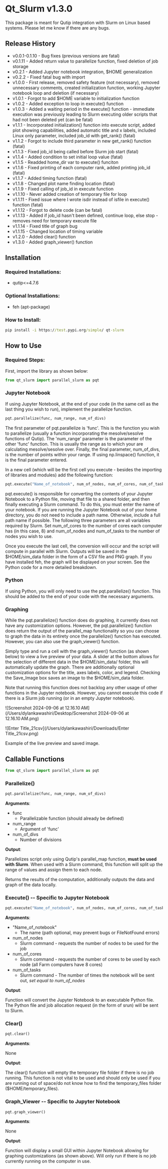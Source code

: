 # Qt_Slurm v1.3.0
This package is meant for Qutip integration with Slurm on Linux based systems. Please let me know if there are any bugs. 

## Release History

- v0.0.1-0.1.10 - Bug fixes (previous versions are fatal)
- v0.1.11 - Added return value to parallelize function, fixed deletion of job storage 
- v0.2.1 - Added Jupyter notebook integration, $HOME generalization
- v0.2.2 - Fixed fatal bug with import
- v1.0.0 - First release, removed safety feature (not necessary), removed unnecessary comments, created initialization function, working Jupyter notebook loop and deletion (if necessary)
- v1.0.1 - Forgot to add $HOME variable to initialization function
- v1.0.2 - Added exception to loop in execute() function
- v1.0.3 - Added a waiting period in the execute() function - immediate execution was previously leading to Slurm executing older scripts that had not been deleted yet (can be fatal)
- v1.1.1 - Incorporated initialization() function into execute script, added plot showing capabilities, added automatic title and x labels, included Linux only parameter, included job_id with get_rank() (fatal)
- v1.1.2 - Forgot to include third parameter in new get_rank() function (fatal)
- v1.1.3 - Fixed job_id being called before Slurm job start (fatal)
- v1.1.4 - Added condition to set initial loop value (fatal)
- v1.1.5 - Readded home_dir var to execute() funciton
- v1.1.6 - Fixed printing of each computer rank, added printing job_id (fatal) 
- v1.1.7 - Added timing function (fatal)
- v1.1.8 - Changed plot name finding location (fatal)
- v1.1.9 - Fixed calling of job_id in execute function
- v1.1.10 - Never added creation of temporary file for loop 
- v1.1.11 - Fixed issue where I wrote isdir instead of isfile in execute() function (fatal)
- v1.1.12 - Forgot to delete code (can be fatal)
- v1.1.13 - Added if job_id hasn't been defined, continue loop, else stop - removes need for temporary execute file
- v1.1.14 - Fixed title of graph bug
- v1.1.15 - Changed location of timing variable
- v1.2.0 - Added clear() function
- v1.3.0 - Added graph_viewer() function
## Installation
### Required Installations:
- qutip<=4.7.6
### Optional Installations:

- feh (apt-package)

### How to Install:

```cmd
pip install -i https://test.pypi.org/simple/ qt-slurm
```



## How to Use

### Required Steps:

First, import the library as shown below:

```python
from qt_slurm import parallel_slurm as pqt
```
### Jupyter Notebook

If using Jupyter Notebook, at the end of your code (in the same cell as the last thing you wish to run), implement the parallelize function.

```python
pqt.parallelize(func, num_range, num_of_divs)
```
The first parameter of pqt.parallelize is 'func'. This is the function you wish to parallelize (usually a function incorporating the mesolve/sesolve functions of Qutip). The 'num_range' parameter is the parameter of the other 'func' function. This is usually the range as to which your are calculating mesolve/sesolve over. Finally, the final parameter, num_of_divs, is the number of points within your range. If using np.linspace() function, it is the final parameter entered. 

In a new cell (which will be the first cell you execute - besides the importing of libraries and modules) add the following function:

```python
pqt.execute("Name_of_notebook", num_of_nodes, num_of_cores, num_of_tasks)
```

pqt.execute() is responsible for converting the contents of your Jupyter Notebook to a Python file, moving that file to a shared folder, and then finally executing a Slurm command. To do this, you must enter the name of your notebook. If you are running the Jupyter Notebook out of your home directory, you do not need to include a path name. Otherwise, include a full path name if possible. The following three parameters are all variables required by Slurm. Set num_of_cores to the number of cores each computer has (in this case, 8) and num_of_nodes and num_of_tasks to the number of nodes you wish to use. 

Once you execute the last cell, the conversion will occur and the script will compute in parallel with Slurm. Outputs will be saved in the $HOME/sim_data folder in the form of a CSV file and PNG graph. If you have installed feh, the graph will be displayed on your screen. See the Python code for a more detailed breakdown. 

### Python

If using Python, you will only need to use the pqt.parallelize() function. This should be added to the end of your code with the necessary arguments. 

### Graphing

While the pqt.parallelize() function does do graphing, it currently does not have any customization options. However, the pqt.parallelize() function does return the output of the parallel_map functionality so you can choose to graph the data in its entirety once the parallelize() function has executed. However, you can also use the graph_viewer() function. 

Simply type and run a cell with the graph_viewer() function (as shown below) to view a live preview of your data. A slider at the bottom allows for the selection of different data in the $HOME/sim_data/ folder, this will automatically update the graph. There are additionally optional customization options for the title, axes labels, color, and legend. Checking the Save_Image box saves an image to the $HOME/sim_data folder. 

Note that running this function does not backlog any other usage of other functions in the Jupyter notebook. However, you cannot execute this code if there is a Slurm job running (or in an empty Jupyter notebook). 

![Screenshot 2024-09-06 at 12.16.10 AM](/Users/dylankawashiri/Desktop/Screenshot 2024-09-06 at 12.16.10 AM.png)

![Enter Title_21csv](/Users/dylankawashiri/Downloads/Enter Title_21csv.png)

Example of the live preview and saved image. 

## Callable Functions

```python
from qt_slurm import parallel_slurm as pqt
```

### Parallelize()

```python
pqt.parallelize(func, num_range, num_of_divs)
```

**Arguments**: 

- func
  - Parallelizable function (should already be defined)
- num_range
  - Argument of 'func'
- num_of_divs
  - Number of divisions 

**Output**:

Parallelizes script only using Qutip's parallel_map function, **must be used with Slurm**. When used with a Slurm command, this function will split up the range of values and assign them to each node. 

Returns the results of the computation, additionally outputs the data and graph of the data locally.  

### Execute()  -- Specific to Jupyter Notebook

```python
pqt.execute("Name_of_notebook", num_of_nodes, num_of_cores, num_of_tasks)
```

**Arguments**:

- "Name_of_notebook"
  - The name (path optional, may prevent bugs or FileNotFound errors)
- num_of_nodes
  - Slurm command - requests the number of nodes to be used for the job
- num_of_cores
  - Slurm command - requests the number of cores to be used by each node (all Farm computers have 8 cores)
- num_of_tasks
  - Slurm command - The number of times the notebook will be sent out, *set equal to num_of_nodes*

**Output**:

Function will convert the Jupyter Notebook to an executable Python file. The Python file and job allocation request (in the form of srun) will be sent to Slurm.

### Clear()

```python
pqt.clear()
```

**Arguments**:

None

**Output**:

The clear() function will empty the temporary file folder if there is no job running. This function is not vital to be used and should only be used if you are running out of space/do not know how to find the temporary_files folder ($HOME/temporary_files).

### Graph_Viewer -- Specific to Jupyter Notebook

```python
pqt.graph_viewer()
```



**Arguments**:

None

**Output**:

Function will display a small GUI within Jupyter Notebook allowing for graphing customizations (as shown above). Will only run if there is no job currently running on the computer in use. 
